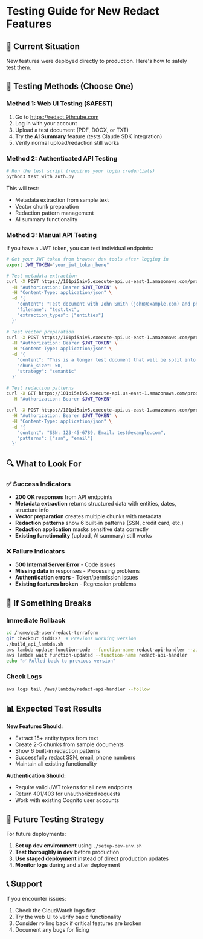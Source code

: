 # Testing Guide for New Redact Features

## 🚨 **Current Situation**
New features were deployed directly to production. Here's how to safely test them.

## 🧪 **Testing Methods (Choose One)**

### **Method 1: Web UI Testing (SAFEST)**
1. Go to https://redact.9thcube.com
2. Log in with your account
3. Upload a test document (PDF, DOCX, or TXT)
4. Try the **AI Summary** feature (tests Claude SDK integration)
5. Verify normal upload/redaction still works

### **Method 2: Authenticated API Testing**
```bash
# Run the test script (requires your login credentials)
python3 test_with_auth.py
```
This will test:
- Metadata extraction from sample text
- Vector chunk preparation  
- Redaction pattern management
- AI summary functionality

### **Method 3: Manual API Testing**
If you have a JWT token, you can test individual endpoints:

```bash
# Get your JWT token from browser dev tools after logging in
export JWT_TOKEN="your_jwt_token_here"

# Test metadata extraction
curl -X POST https://101pi5aiv5.execute-api.us-east-1.amazonaws.com/production/documents/extract-metadata \
  -H "Authorization: Bearer $JWT_TOKEN" \
  -H "Content-Type: application/json" \
  -d '{
    "content": "Test document with John Smith (john@example.com) and phone (555) 123-4567",
    "filename": "test.txt",
    "extraction_types": ["entities"]
  }'

# Test vector preparation  
curl -X POST https://101pi5aiv5.execute-api.us-east-1.amazonaws.com/production/documents/prepare-vectors \
  -H "Authorization: Bearer $JWT_TOKEN" \
  -H "Content-Type: application/json" \
  -d '{
    "content": "This is a longer test document that will be split into multiple chunks for vector database storage.",
    "chunk_size": 50,
    "strategy": "semantic"
  }'

# Test redaction patterns
curl -X GET https://101pi5aiv5.execute-api.us-east-1.amazonaws.com/production/redaction/patterns \
  -H "Authorization: Bearer $JWT_TOKEN"

curl -X POST https://101pi5aiv5.execute-api.us-east-1.amazonaws.com/production/redaction/apply \
  -H "Authorization: Bearer $JWT_TOKEN" \
  -H "Content-Type: application/json" \
  -d '{
    "content": "SSN: 123-45-6789, Email: test@example.com",
    "patterns": ["ssn", "email"]
  }'
```

## 🔍 **What to Look For**

### **✅ Success Indicators**
- **200 OK responses** from API endpoints
- **Metadata extraction** returns structured data with entities, dates, structure info
- **Vector preparation** creates multiple chunks with metadata
- **Redaction patterns** show 6 built-in patterns (SSN, credit card, etc.)
- **Redaction application** masks sensitive data correctly
- **Existing functionality** (upload, AI summary) still works

### **❌ Failure Indicators**
- **500 Internal Server Error** - Code issues
- **Missing data** in responses - Processing problems  
- **Authentication errors** - Token/permission issues
- **Existing features broken** - Regression problems

## 🚨 **If Something Breaks**

### **Immediate Rollback**
```bash
cd /home/ec2-user/redact-terraform
git checkout d1dd127  # Previous working version
./build_api_lambda.sh
aws lambda update-function-code --function-name redact-api-handler --zip-file fileb://api_lambda.zip
aws lambda wait function-updated --function-name redact-api-handler
echo "✅ Rolled back to previous version"
```

### **Check Logs**
```bash
aws logs tail /aws/lambda/redact-api-handler --follow
```

## 📊 **Expected Test Results**

**New Features Should:**
- Extract 15+ entity types from text
- Create 2-5 chunks from sample documents  
- Show 6 built-in redaction patterns
- Successfully redact SSN, email, phone numbers
- Maintain all existing functionality

**Authentication Should:**
- Require valid JWT tokens for all new endpoints
- Return 401/403 for unauthorized requests
- Work with existing Cognito user accounts

## 🔄 **Future Testing Strategy**

For future deployments:
1. **Set up dev environment** using `./setup-dev-env.sh`
2. **Test thoroughly in dev** before production
3. **Use staged deployment** instead of direct production updates
4. **Monitor logs** during and after deployment

## 📞 **Support**

If you encounter issues:
1. Check the CloudWatch logs first
2. Try the web UI to verify basic functionality  
3. Consider rolling back if critical features are broken
4. Document any bugs for fixing